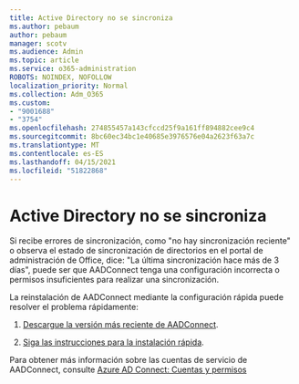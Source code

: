 ```yaml
---
title: Active Directory no se sincroniza
ms.author: pebaum
author: pebaum
manager: scotv
ms.audience: Admin
ms.topic: article
ms.service: o365-administration
ROBOTS: NOINDEX, NOFOLLOW
localization_priority: Normal
ms.collection: Adm_O365
ms.custom:
- "9001688"
- "3754"
ms.openlocfilehash: 274855457a143cfccd25f9a161ff894882cee9c4
ms.sourcegitcommit: 8bc60ec34bc1e40685e3976576e04a2623f63a7c
ms.translationtype: MT
ms.contentlocale: es-ES
ms.lasthandoff: 04/15/2021
ms.locfileid: "51822868"
---
```

# <a name="active-directory-not-syncing"></a>Active Directory no se sincroniza

Si recibe errores de sincronización, como "no hay sincronización reciente" o observa el estado de sincronización de directorios en el portal de administración de Office, dice: "La última sincronización hace más de 3 días", puede ser que AADConnect tenga una configuración incorrecta o permisos insuficientes para realizar una sincronización.  

La reinstalación de AADConnect mediante la configuración rápida puede resolver el problema rápidamente:

1. [Descargue la versión más reciente de AADConnect](https://go.microsoft.com/fwlink/?LinkId=615771).

2. [Siga las instrucciones para la instalación rápida](https://docs.microsoft.com/azure/active-directory/hybrid/how-to-connect-install-express).

Para obtener más información sobre las cuentas de servicio de AADConnect, consulte [Azure AD Connect: Cuentas y permisos](https://docs.microsoft.com/azure/active-directory/hybrid/reference-connect-accounts-permissions)
